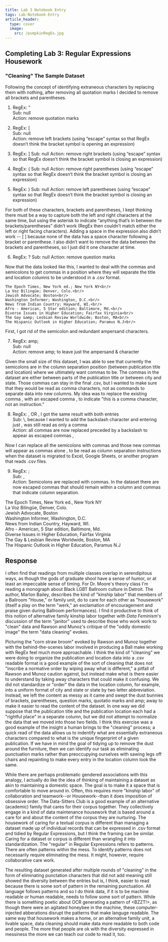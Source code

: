 ```yaml
---
title: Lab 3 Notebook Entry
tags: Lab-Notebook-Entry
article_header:
  type: cover
  image:
    src: /pumpkinRegEx.jpg
---
```


## **Completing Lab 3: Regular Expressions Housework**

### "Cleaning" The Sample Dataset

Following the concept of identifying extraneous characters by replacing them with nothing, after removing all quotation marks I decided to remove all brackets and parentheses.

1. RegEx: “<br/>
Sub: null<br/>
Action: remove quotation marks<br/>

2. RegEx: \[<br/>
Sub: null<br/>
Action: remove left brackets (using “escape” syntax so that RegEx doesn’t think the bracket symbol is opening an expression)<br/>

3. RegEx: \]
Sub: null
Action: remove right brackets (using “escape” syntax so that RegEx doesn’t think the bracket symbol is closing an expression)

4. RegEx: \(
Sub: null
Action: remove right parentheses (using “escape” syntax so that RegEx doesn’t think the bracket symbol is closing an expression)

5. RegEx: \)
Sub: null
Action: remove left parentheses (using “escape” syntax so that RegEx doesn’t think the bracket symbol is closing an expression)

For both of these characters, brackets and parentheses, I kept thinking there must be a way to capture both the left and right characters at the same time, but using the asterisk to indicate “anything that’s in between the brackets/parentheses” didn’t work (RegEx then couldn’t match either the left or right facing characters). Adding a space in the expression also didn’t work -- \[ \] because none of the data has a space character following a bracket or parenthese. I also didn’t want to remove the data between the brackets and parentheses, so I just did it one character at time.

6. RegEx: \?
Sub: null
Action: remove 	question marks

Now that the data looked like this, I wanted to deal with the commas and semicolons to get commas in a position where they will separate the title and location columns to be understood in a .csv format.

```
The Epoch Times, New York ed.; New York NY<br/>
La Voz Bilingüe; Denver, Colo.<br/>
Jewish Advocate; Boston<br/>
Washington Informer; Washington, D.C.<br/>
News from Indian Country; Hayward, WI.<br/>
Afro - American, 5 Star edition; Baltimore, Md.<br/>
Diverse Issues in Higher Education; Fairfax Virginia<br/>
The Gay &amp; Lesbian Review Worldwide; Boston, MA<br/>
The Hispanic Outlook in Higher Education; Paramus N.J<br/>
```

First, I got rid of the semicolon and redundant ampersand characters.

7. RegEx: amp;<br/>
Sub: null<br/>
Action: remove amp; to leave just the ampersand & character<br/>

Given the small size of this dataset, I was able to see that currently the semicolons are in the column separation position (between publication title and location) where we ultimately want commas to be. The commas in the dataset are either between parts of the publication title or between city and state. Those commas can stay in the final .csv, but I wanted to make sure that they would be read as comma characters, not as commands to separate data into new columns. My idea was to replace the existing comma , with an escaped comma \, to indicate "this is a comma character, not an instruction."

8. RegEx: , OR \, I got the same result with both entries<br/>
Sub: \\, because I wanted to add the backslash character and entering just \, was still read as only a comma<br/>
Action: all commas are now replaced preceded by a backslash to appear as escaped commas \,<br/>

Now I can replace all the semicolons with commas and those new commas will appear as commas alone , to be read as column separation instructions when the dataset is migrated to Excel, Google Sheets, or another program that reads .csv files.

9. RegEx: ;<br/>
Sub: ,<br/>
Action: Semicolons are replaced with commas. In the dataset there are now escaped commas that should remain within a column and commas that indicate column separation.<br/>

The Epoch Times\, New York ed., New York NY<br/>
La Voz Bilingüe, Denver\, Colo.<br/>
Jewish Advocate, Boston<br/>
Washington Informer, Washington\, D.C.<br/>
News from Indian Country, Hayward\, WI.<br/>
Afro - American\, 5 Star edition, Baltimore\, Md.<br/>
Diverse Issues in Higher Education, Fairfax Virginia<br/>
The Gay & Lesbian Review Worldwide, Boston\, MA<br/>
The Hispanic Outlook in Higher Education, Paramus N.J<br/>

## Response

I often find that readings from multiple classes overlap in serendipitous ways, as though the gods of graduate shool have a sense of humor, or at least an impeccable sense of timing. For Dr. Moore's theory class I'm reading a monograph about Black LGBT Ballroom culture in Detroit. The author, Marlon Bailey, describes the kind of "kinship labor" that members of a Ballroom "House," or family unit, do to care for each other as "housework" (itself a play on the term "werk," an exclamation of encouragement and praise given during Ballroom performances). I find it productive to think of this notion of alternative family kinship labor together with *Data Feminism*'s discussion of the term "janitor" used to describe those who work work to "clean" data and Rawson and Munoz's critique of the "oddly domestic image" the term "data cleaning" evokes. 

Picturing the "corn straw broom" evoked by Rawson and Munoz together with the behind-the-scenes labor involved in producing a Ball make working with RegEx feel much more approachable. I think the kind of "cleaning" we were doing to organize the publication and location data into a .csv readable format is a good example of the sort of cleaning that does not "inscribe a normative order by wiping away what is different," a pitfall of Rawson and Munoz caution against, but instead make what is there easier to understand by taking away characters that could make it confusing. We did not standardize or "order" the data in the location column, for example, into a uniform format of city and state or state by two letter abbreviation. Instead, we left the content as messy as it came and swept the dust bunnies of brackets, parentheses, question marks, quotatio marks and amp; away to make it easier to read the content of the dataset. In one way we did suppose that the publication title and the publication location each had a "rightful place" in a separate column, but we did not attempt to normalize the data that we moved into those two fields. I think this exercise was a good example of the insight a human brings to the "cleaning" process; a quick read of the data allows us to indentify what are essentially extraneous characters compared to what is the unique fingerprint of a given publication. If we have in mind the goal of tidying up to remove the dust around the furniture, then we can identify our task as eliminating punctuation marks rather than preoccupying ourselves with sawing legs off chairs and repainting to make every entry in the location column look the same.

While there are perhaps problematic gendered associations with this analogy, I actually do like the idea of thinking of maintaining a dataset as akin to maintaining a domestic space. The goal is to make it a space that is comfortable to move around in. Often, this requires more "kinship labor" of collaboration and teamwork--or Housework--than it does imposition of obsessive order. The Data-Sitters Club is a good example of an alternative (academic) family that cares for their corpus together. They collectively engage in a kind of data maintenance housework that is based around a care for and about the content of the corpus they are nurturing. The housework of caring for a textual corpus is different than managing a dataset made up of individual records that can be expressed in .csv format and tidied by Regular Expressions, but I think the framing can be similar. Caring for a dataset or corpus is different than wrangling it into standardization. The "regular" in Regular Expressions refers to patterns. There are often patterns within the mess. To identify patterns does not necessarily require eliminating the mess. It might, however, require collaborative care work.

The resulting dataset generated after multiple rounds of "cleaning" in the form of eliminating punctation characters that did not add meaning still showed the diversity between the entries but is, I think, easier to read because there is some sort of pattern in the remaining punctuation. All language follows patterns and so I do think data, if it is to be machine readable *or* human readable, needs to follow some sort of pattern. While there is something poetic about OCR generating a pattern of <BZZT!>, as though there were an agitated honeybee in the machine, these computer-injected abberations disrupt the patterns that make languge readable. The same way that housework makes a home, or an alternative family unit, a livable space, data cleaning should make data more readable to both code and people. The more that people are ok with the diversity expressed in messiness the more we can teach our code to read it, too.